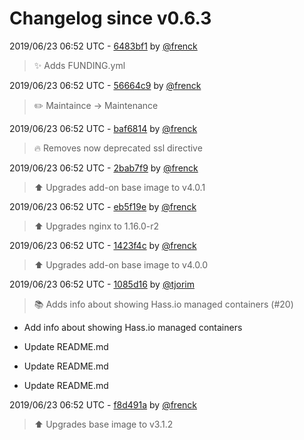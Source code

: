 # Changelog since v0.6.3

2019/06/23 06:52 UTC - [6483bf1](https://github.com/hassio-addons/addon-portainer/commit/6483bf13314df1806c1c1ffd71da0acbca78a2f7) by [@frenck](https://github.com/frenck)
> :sparkles: Adds FUNDING.yml 

2019/06/23 06:52 UTC - [56664c9](https://github.com/hassio-addons/addon-portainer/commit/56664c926cff5adaddb0179d62f7b5e3f5dfbc1a) by [@frenck](https://github.com/frenck)
> :pencil2: Maintaince -> Maintenance 

2019/06/23 06:52 UTC - [baf6814](https://github.com/hassio-addons/addon-portainer/commit/baf68149a3c52600ad5f63faf25dadf88d84ee69) by [@frenck](https://github.com/frenck)
> :fire: Removes now deprecated ssl directive 

2019/06/23 06:52 UTC - [2bab7f9](https://github.com/hassio-addons/addon-portainer/commit/2bab7f9a28b49f8e802cc43da28381436fce2247) by [@frenck](https://github.com/frenck)
> :arrow_up: Upgrades add-on base image to v4.0.1 

2019/06/23 06:52 UTC - [eb5f19e](https://github.com/hassio-addons/addon-portainer/commit/eb5f19e150d42010a509ebb7fadab0eade1853a8) by [@frenck](https://github.com/frenck)
> :arrow_up: Upgrades nginx to 1.16.0-r2 

2019/06/23 06:52 UTC - [1423f4c](https://github.com/hassio-addons/addon-portainer/commit/1423f4c5b95041f9b3928c61f5376bd59747876b) by [@frenck](https://github.com/frenck)
> :arrow_up: Upgrades add-on base image to v4.0.0 

2019/06/23 06:52 UTC - [1085d16](https://github.com/hassio-addons/addon-portainer/commit/1085d16fc44519ac543ca5866b90dfb33a43b476) by [@tjorim](https://github.com/tjorim)
> :books: Adds info about showing Hass.io managed containers (#20)

* Add info about showing Hass.io managed containers

* Update README.md

* Update README.md

* Update README.md 

2019/06/23 06:52 UTC - [f8d491a](https://github.com/hassio-addons/addon-portainer/commit/f8d491a2f0f779a20ab805fcff1da1186a8e0f21) by [@frenck](https://github.com/frenck)
> :arrow_up: Upgrades base image to v3.1.2 

